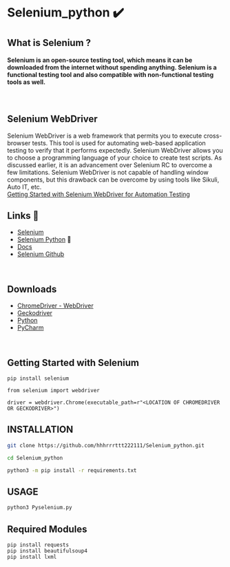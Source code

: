 # Selenium_python  :heavy_check_mark:

## What is Selenium ? 
#### Selenium is an open-source testing tool, which means it can be downloaded from the internet without spending anything. Selenium is a functional testing tool and also compatible with non-functional testing tools as well.
<br>

## Selenium WebDriver
Selenium WebDriver is a web framework that permits you to execute cross-browser tests. This tool is used for automating web-based application testing to verify that it performs expectedly.
Selenium WebDriver allows you to choose a programming language of your choice to create test scripts. As discussed earlier, it is an advancement over Selenium RC to overcome a few limitations. Selenium WebDriver is not capable of handling window components, but this drawback can be overcome by using tools like Sikuli, Auto IT, etc. <br>
[Getting Started with Selenium WebDriver for Automation Testing](https://www.browserstack.com/guide/selenium-webdriver-tutorial)


## Links :link:
* [Selenium](https://www.selenium.dev/)
* [Selenium Python](https://pypi.org/project/selenium/) :snake:
* [Docs](https://www.selenium.dev/selenium/docs/api/py/api.html)
* [Selenium Github](https://github.com/SeleniumHQ/Selenium)
<br>

## Downloads
* [ChromeDriver - WebDriver](https://chromedriver.chromium.org/)
* [Geckodriver](https://github.com/mozilla/geckodriver/releases)
* [Python](https://www.python.org/downloads/)
* [PyCharm](https://www.jetbrains.com/pycharm/download/)
<br>

## Getting Started with Selenium
```
pip install selenium
```
```
from selenium import webdriver

driver = webdriver.Chrome(executable_path=r"<LOCATION OF CHROMEDRIVER OR GECKODRIVER>")
```

## INSTALLATION
```bash
git clone https://github.com/hhhrrrttt222111/Selenium_python.git

cd Selenium_python

python3 -m pip install -r requirements.txt
```

## USAGE
```bash
python3 Pyselenium.py
```

## Required Modules
```
pip install requests
pip install beautifulsoup4
pip install lxml
```
